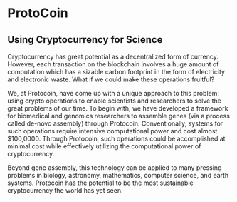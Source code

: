 # ProtoCoin
## Using Cryptocurrency for Science 


Cryptocurrency has great potential as a decentralized form of currency. However, each transaction on the blockchain involves a huge amount of computation which has a sizable carbon footprint in the form of electricity and electronic waste. What if we could make these operations fruitful?

We, at Protocoin, have come up with a unique approach to this problem: using crypto operations to enable scientists and researchers to solve the great problems of our time. To begin with, we have developed a framework for biomedical and genomics researchers to assemble genes (via a process called de-novo assembly) through Protocoin. Conventionally, systems for such operations require intensive computational power and cost almost $100,0000. Through Protocoin, such operations could be accomplished at minimal cost while effectively utilizing the computational power of cryptocurrency.

Beyond gene assembly, this technology can be applied to many pressing problems in biology, astronomy, mathematics, computer science, and earth systems. Protocoin has the potential to be the most sustainable cryptocurrency the world has yet seen.



